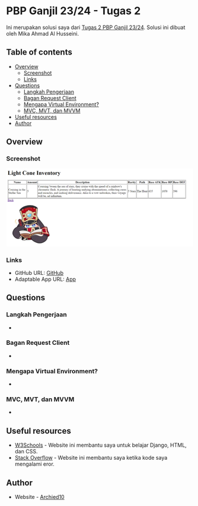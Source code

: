 # PBP Ganjil 23/24 - Tugas 2

Ini merupakan solusi saya dari [Tugas 2 PBP Ganjil 23/24](https://pbp-fasilkom-ui.github.io/ganjil-2024/assignments/individual/assignment-2). Solusi ini dibuat oleh Mika Ahmad Al Husseini.

## Table of contents

- [Overview](#overview)
  - [Screenshot](#screenshot)
  - [Links](#links)
- [Questions](#questions)
  - [Langkah Pengerjaan](#langkah-pengerjaan)
  - [Bagan Request Client](#bagan-request-client)
  - [Mengapa Virtual Environment?](#mengapa-virtual-environment?)
  - [MVC, MVT, dan MVVM](#mvc,-mvt,-dan-mvvm)
- [Useful resources](#useful-resources)
- [Author](#author)

## Overview

### Screenshot

![](./images/app-screenshot.png)

### Links

- GitHub URL: [GitHub](https://github.com/Archied10/hsr-lightcone-inventory)
- Adaptable App URL: [App](https://lightcone-archied10.adaptable.app/)

## Questions

### Langkah Pengerjaan
-

### Bagan Request Client
-

### Mengapa Virtual Environment?
-

### MVC, MVT, dan MVVM
-

## Useful resources

- [W3Schools](https://www.w3schools.com) - Website ini membantu saya untuk belajar Django, HTML, dan CSS.
- [Stack Overflow](https://stackoverflow.com/) - Website ini membantu saya ketika kode saya mengalami eror.

## Author

- Website - [Archied10](https://github.com/Archied10)